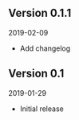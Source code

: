 Version 0.1.1
-------------
2019-02-09

 - Add changelog

Version 0.1
-------------
2019-01-29

 - Initial release
